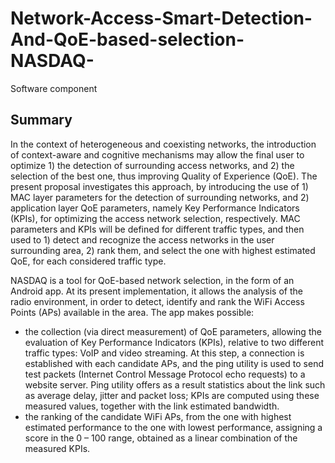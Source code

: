 # Network-Access-Smart-Detection-And-QoE-based-selection-NASDAQ-
Software component
## Summary 
In the context of heterogeneous and coexisting networks, the introduction of context-aware and
cognitive mechanisms may allow the final user to optimize 1) the detection of surrounding access
networks, and 2) the selection of the best one, thus improving Quality of Experience (QoE). The
present proposal investigates this approach, by introducing the use of 1) MAC layer parameters for
the detection of surrounding networks, and 2) application layer QoE parameters, namely Key
Performance Indicators (KPIs), for optimizing the access network selection, respectively. MAC
parameters and KPIs will be defined for different traffic types, and then used to 1) detect and
recognize the access networks in the user surrounding area, 2) rank them, and select the one with
highest estimated QoE, for each considered traffic type.

NASDAQ is a tool for QoE-based network selection, in the form of an Android app. At its
present implementation, it allows the analysis of the radio environment, in order to
detect, identify and rank the WiFi Access Points (APs) available in the area. The app
makes possible:

* the collection (via direct measurement) of QoE parameters, allowing the
evaluation of Key Performance Indicators (KPIs), relative to two different traffic
types: VoIP and video streaming. At this step, a connection is established with each
candidate APs, and the ping utility is used to send test packets (Internet Control
Message Protocol echo requests) to a website server. Ping utility offers as a result
statistics about the link such as average delay, jitter and packet loss; KPIs are
computed using these measured values, together with the link estimated
bandwidth.
* the ranking of the candidate WiFi APs, from the one with highest estimated
performance to the one with lowest performance, assigning a score in the 0 – 100
range, obtained as a linear combination of the measured KPIs.

